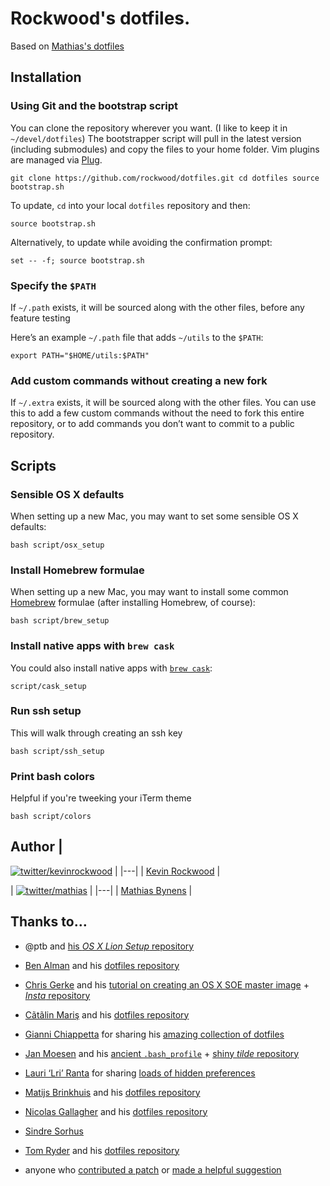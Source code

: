 # Rockwood's dotfiles.

Based on [Mathias's dotfiles](https://github.com/mathiasbynens/dotfiles.git)

## Installation

### Using Git and the bootstrap script

You can clone the repository wherever you want. (I like to keep it in `~/devel/dotfiles`) The bootstrapper script will
pull in the latest version (including submodules) and copy the files to your home folder. Vim plugins are managed via
[Plug](https://github.com/junegunn/vim-plug).

    git clone https://github.com/rockwood/dotfiles.git cd dotfiles source bootstrap.sh

To update, `cd` into your local `dotfiles` repository and then:

    source bootstrap.sh

Alternatively, to update while avoiding the confirmation prompt:

    set -- -f; source bootstrap.sh

### Specify the `$PATH`

If `~/.path` exists, it will be sourced along with the other files, before any feature testing

Here’s an example `~/.path` file that adds `~/utils` to the `$PATH`:

    export PATH="$HOME/utils:$PATH"

### Add custom commands without creating a new fork

If `~/.extra` exists, it will be sourced along with the other files. You can use this to add a few custom commands
without the need to fork this entire repository, or to add commands you don’t want to commit to a public repository.

## Scripts

### Sensible OS X defaults

When setting up a new Mac, you may want to set some sensible OS X defaults:

```bash script/osx_setup ```

### Install Homebrew formulae

When setting up a new Mac, you may want to install some common [Homebrew](http://brew.sh/) formulae (after installing
Homebrew, of course):

    bash script/brew_setup

### Install native apps with `brew cask`

You could also install native apps with [`brew cask`](https://github.com/caskroom/homebrew-cask):

    script/cask_setup

### Run ssh setup

This will walk through creating an ssh key

    bash script/ssh_setup

### Print bash colors

Helpful if you're tweeking your iTerm theme

    bash script/colors

## Author |
[![twitter/kevinrockwood](http://www.gravatar.com/avatar/180276ea8f2063445af08593e20f53ec?s=70)](http://twitter.com/kevinrockwood
"Follow @kevinrockwood on Twitter") | |---| | [Kevin Rockwood](http://rockwood.me/) |


| [![twitter/mathias](http://gravatar.com/avatar/24e08a9ea84deb17ae121074d0f17125?s=70)](http://twitter.com/mathias
"Follow @mathias on Twitter") | |---| | [Mathias Bynens](http://mathiasbynens.be/) |

## Thanks to…

* @ptb and [his _OS X Lion Setup_ repository](https://github.com/ptb/Mac-OS-X-Lion-Setup)
* [Ben Alman](http://benalman.com/) and his [dotfiles repository](https://github.com/cowboy/dotfiles)
* [Chris Gerke](http://www.randomsquared.com/) and his [tutorial on creating an OS X SOE master
  image](http://chris-gerke.blogspot.com/2012/04/mac-osx-soe-master-image-day-7.html) + [_Insta_
  repository](https://github.com/cgerke/Insta)
* [Cãtãlin Mariş](https://github.com/alrra) and his [dotfiles repository](https://github.com/alrra/dotfiles)
* [Gianni Chiappetta](http://gf3.ca/) for sharing his [amazing collection of dotfiles](https://github.com/gf3/dotfiles)
* [Jan Moesen](http://jan.moesen.nu/) and his [ancient `.bash_profile`](https://gist.github.com/1156154) + [shiny
  _tilde_ repository](https://github.com/janmoesen/tilde)
* [Lauri ‘Lri’ Ranta](http://lri.me/) for sharing [loads of hidden preferences](http://osxnotes.net/defaults.html)
* [Matijs Brinkhuis](http://hotfusion.nl/) and his [dotfiles repository](https://github.com/matijs/dotfiles)
* [Nicolas Gallagher](http://nicolasgallagher.com/) and his [dotfiles repository](https://github.com/necolas/dotfiles)
* [Sindre Sorhus](http://sindresorhus.com/)
* [Tom Ryder](http://blog.sanctum.geek.nz/) and his [dotfiles repository](https://github.com/tejr/dotfiles)

* anyone who [contributed a patch](https://github.com/mathiasbynens/dotfiles/contributors) or [made a helpful
  suggestion](https://github.com/mathiasbynens/dotfiles/issues)
